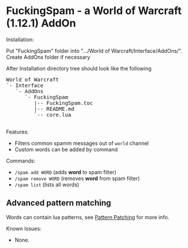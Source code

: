 FuckingSpam - a World of Warcraft (1.12.1) AddOn
====================================

Installation:

Put "FuckingSpam" folder into ".../World of Warcraft/Interface/AddOns/".
Create AddOns folder if necessary

After Installation directory tree should look like the following

<pre>
World of Warcraft
`- Interface
   `- AddOns
      `- FuckingSpam
         |-- FuckingSpam.toc
         |-- README.md
         `-- core.lua

</pre>

Features:
- Filters common spamm messages out of `world` channel
- Custom words can be added by command

Commands:
- `/spam add WORD` (adds **word** to spam filter)
- `/spam remove WORD` (removes **word** from spam filter)
- `/spam list` (lists all words)

Advanced pattern matching
-------------------------------------------
Words can contain lua patterns, see [Pattern Patching](https://wow.gamepedia.com/Pattern_matching) for more info.


Known Issues:
- None.

